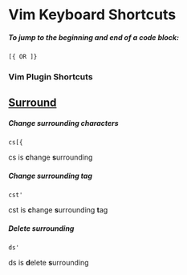 # Vim Keyboard Shortcuts

##### To jump to the beginning and end of a code block:

    [{ OR ]}
    
    
### Vim Plugin Shortcuts
## [Surround](https://github.com/tpope/vim-surround)


##### Change surrounding characters
    cs[{

cs is **c**hange **s**urrounding

##### Change surrounding tag
    cst'

cst is **c**hange **s**urrounding **t**ag

##### Delete surrounding 
    ds'

ds is **d**elete **s**urrounding
